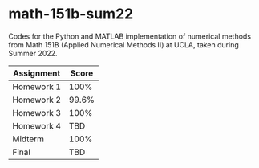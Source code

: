 # math-151b-sum22
Codes for the Python and MATLAB implementation of numerical methods from Math 151B (Applied Numerical Methods II) at UCLA, taken during Summer 2022.

|Assignment | Score |
| --- | --- |
| Homework 1 | 100% |
| Homework 2 | 99.6%|
| Homework 3 | 100% |
| Homework 4 | TBD |
| Midterm | 100% |
| Final | TBD |
